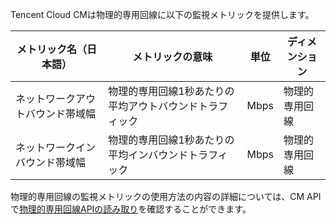 Tencent Cloud CMは物理的専用回線に以下の監視メトリックを提供します。

| メトリック名（日本語） | メトリックの意味        | 単位   | ディメンション   |
| ----- | ----------- | ---- | ---- |
| ネットワークアウトバウンド帯域幅 | 物理的専用回線1秒あたりの平均アウトバウンドトラフィック | Mbps | 物理的専用回線|
| ネットワークインバウンド帯域幅 | 物理的専用回線1秒あたりの平均インバウンドトラフィック | Mbps | 物理的専用回線|

物理的専用回線の監視メトリックの使用方法の内容の詳細については、CM APIで[物理的専用回線APIの読み取り](https://cloud.tencent.com/document/product/248/10994)を確認することができます。


